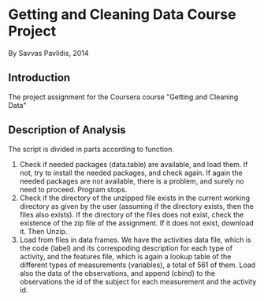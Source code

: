 Getting and Cleaning Data Course Project
========================================
By Savvas Pavlidis, 2014

Introduction
------------
The project assignment for the Coursera course "Getting and Cleaning Data" 

Description of Analysis
-----------------------

The script is divided in parts according to function. 
1. Check if needed packages (data.table) are available, 
and load them. If not, try to install the needed packages, and check again. If again the needed packages are not available, 
there is a problem, and surely no need to proceed. Program stops.
2. Check if the directory of the unzipped file exists in the current working directory as given by the user (assuming if the directory exists, then
the files also exists). If the directory of the files does not exist, check the existence of the zip file of the assignment. If it does not
exist, download it. Then Unzip.
3. Load from files in data frames. We have the activities data file, which is the code (label) and its correspoding description for each 
type of activity, and the features file, which is again a lookup table of the different types of measurements (variables), a total of 561 of them.
Load also the data of the observations, and append (cbind) to the observations the id of the subject for each measurement and the activity id.

